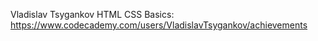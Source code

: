 Vladislav Tsygankov
HTML CSS Basics: https://www.codecademy.com/users/VladislavTsygankov/achievements
